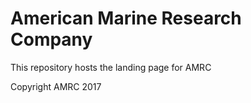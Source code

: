 # American Marine Research Company	
This repository hosts the landing page for AMRC

Copyright AMRC 2017